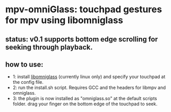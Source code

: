 # mpv-omniGlass: touchpad gestures for mpv using libomniglass

## status: v0.1 supports bottom edge scrolling for seeking through playback.

## how to use:
- 1: install [libomniglass](https://github.com/guarapicci/omniGlass) (currently linux only) and specify your touchpad at the config file.
- 2: run the install.sh script. Requires GCC and the headers for libmpv and omniglass.
- 3: the plugin is now installed as "omniglass.so" at the default scripts folder. drag your finger on the bottom edge of the touchpad to seek.
